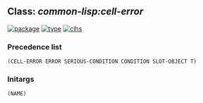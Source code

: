 ## Class: ***common-lisp:cell-error***
[![package](https://img.shields.io/badge/Package-COMMON--LISP-5f9ea0.svg?style=social&colorA=999999)](../) [![type](https://img.shields.io/badge/Type-Class-5f9ea0.svg?style=social&colorA=999999)](../#class) [![clhs](https://img.shields.io/badge/CLHS-CELL--ERROR-5f9ea0.svg?style=social&colorA=999999)](http://www.lispworks.com/documentation/HyperSpec/Body/e_cell_e.htm) 
### Precedence list
```
(CELL-ERROR ERROR SERIOUS-CONDITION CONDITION SLOT-OBJECT T)
```
### Initargs
```
(NAME)
```

